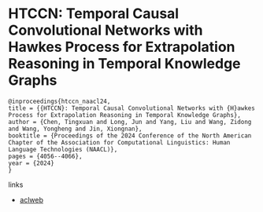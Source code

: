 # HTCCN: Temporal Causal Convolutional Networks with Hawkes Process for Extrapolation Reasoning in Temporal Knowledge Graphs

```
@inproceedings{htccn_naacl24,
title = {{HTCCN}: Temporal Causal Convolutional Networks with {H}awkes Process for Extrapolation Reasoning in Temporal Knowledge Graphs},
author = {Chen, Tingxuan and Long, Jun and Yang, Liu and Wang, Zidong and Wang, Yongheng and Jin, Xiongnan},
booktitle = {Proceedings of the 2024 Conference of the North American Chapter of the Association for Computational Linguistics: Human Language Technologies (NAACL)},
pages = {4056--4066},
year = {2024}
}
```

links
- [aclweb](https://aclanthology.org/2024.naacl-long.225)
